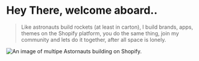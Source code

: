 # Hey There, welcome aboard..

> Like astronauts build rockets (at least in carton), I build brands, apps, themes on the Shopify platform, you do the same thing, join my community and lets do it together, after all space is lonely.

![An image of multipe Astornauts building on Shopify.](https://cdn.shopify.com/s/files/1/0584/1223/6853/files/astronauts.png?v=1672314335)

